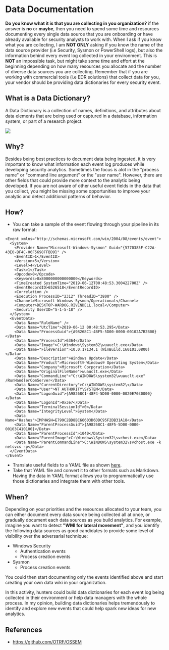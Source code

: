 # Data Documentation

**Do you know what it is that you are collecting in you organization?** if the answer is **no** or **maybe**, then you need to spend some time and resources documenting every single data source that you are onboarding or have already available for security analysts to work with. When I ask if you know what you are collecting, I am **NOT ONLY** asking if you know the name of the data source provider (i.e Security, Sysmon or PowerShell logs), but also the information behind every event log collected in your environment. This is **NOT** an impossible task, but might take some time and effort at the beginning depending on how many resources you allocate and the number of diverse data sources you are collecting. Remember that if you are working with commercial tools (i.e EDR solutions) that collect data for you, your vendor should be providing data dictionaries for every security event.

## What is a Data Dictionary?
A Data Dictionary is a collection of names, definitions, and attributes about data elements that are being used or captured in a database, information system, or part of a research project.

![](../images/DATA_DICTIONARY_CONCEPT.png)

## Why?
Besides being best practices to document data being ingested, it is very important to know what information each event log produces while developing security analytics. Sometimes the focus is alot in the "process name" or "command line argument" or the "user name". However, there are other fields that could provide more context to the analytic being developed. If you are not aware of other useful event fields in the data that you collect, you might be missing some opportunities to improve your analytic and detect additional patterns of behavior.

## How?

* You can take a sample of the event flowing through your pipeline in its raw format:

```
<Event xmlns="http://schemas.microsoft.com/win/2004/08/events/event">
  <System>
    <Provider Name="Microsoft-Windows-Sysmon" Guid="{5770385F-C22A-43E0-BF4C-06F5698FFBD9}" /> 
    <EventID>1</EventID> 
    <Version>5</Version> 
    <Level>4</Level> 
    <Task>1</Task> 
    <Opcode>0</Opcode> 
    <Keywords>0x8000000000000000</Keywords> 
    <TimeCreated SystemTime="2019-06-12T00:48:53.300422700Z" /> 
    <EventRecordID>6526518</EventRecordID> 
    <Correlation /> 
    <Execution ProcessID="2312" ThreadID="3800" /> 
    <Channel>Microsoft-Windows-Sysmon/Operational</Channel> 
    <Computer>DESKTOP-WARDOG.RIVENDELL.local</Computer> 
    <Security UserID="S-1-5-18" /> 
  </System>
  <EventData>
    <Data Name="RuleName" /> 
    <Data Name="UtcTime">2019-06-12 00:48:53.295</Data> 
    <Data Name="ProcessGuid">{A98268C1-4BF5-5D00-0000-00102A7B2B00}</Data> 
    <Data Name="ProcessId">6364</Data> 
    <Data Name="Image">C:\Windows\System32\wuauclt.exe</Data> 
    <Data Name="FileVersion">10.0.17134.1 (WinBuild.160101.0800)</Data> 
    <Data Name="Description">Windows Update</Data> 
    <Data Name="Product">Microsoft® Windows® Operating System</Data> 
    <Data Name="Company">Microsoft Corporation</Data> 
    <Data Name="OriginalFileName">wuauclt.exe</Data> 
    <Data Name="CommandLine">"C:\WINDOWS\system32\wuauclt.exe" /RunHandlerComServer</Data> 
    <Data Name="CurrentDirectory">C:\WINDOWS\system32\</Data> 
    <Data Name="User">NT AUTHORITY\SYSTEM</Data> 
    <Data Name="LogonGuid">{A98268C1-48F4-5D00-0000-0020E7030000}</Data> 
    <Data Name="LogonId">0x3e7</Data> 
    <Data Name="TerminalSessionId">0</Data> 
    <Data Name="IntegrityLevel">System</Data> 
    <Data Name="Hashes">IMPHASH=E799C2BD8BC66603D6DDC95F2DB31A18</Data> 
    <Data Name="ParentProcessGuid">{A98268C1-48F5-5D00-0000-00103C410100}</Data> 
    <Data Name="ParentProcessId">1040</Data> 
    <Data Name="ParentImage">C:\Windows\System32\svchost.exe</Data> 
    <Data Name="ParentCommandLine">C:\WINDOWS\system32\svchost.exe -k netsvcs -p</Data> 
  </EventData>
</Event>
```

* Translate useful fields to a YAML file as shown [here](https://github.com/OTRF/OSSEM-DD/blob/main/windows/sysmon/events/event-1.yml).
* Take that YAML file and convert it to other formats such as Markdown. Having the data in YAML format allows you to programmatically use those dictionaries and integrate them with other tools.

## When?
Depending on your priorities and the resources allocated to your team, you can either document every data source being collected all at once, or gradually document each data sources as you build analytics. For example, imagine you want to detect **"WMI for lateral movement"**, and you identify the following data sources as good candidates to provide some level of visibility over the adversarial technique:

* Windows Security
  * Authentication events
  * Process creation events
* Sysmon
  * Process creation events
 
You could then start documenting only the events identified above and start creating your own data wiki in your organization.

In this activity, hunters could build data dictionaries for each event log being collected in their environment or help data managers with the whole process. In my opinion, building data dictionaries helps tremendously to identify and explore new events that could help spark new ideas for new analytics.

## References

* https://github.com/OTRF/OSSEM
